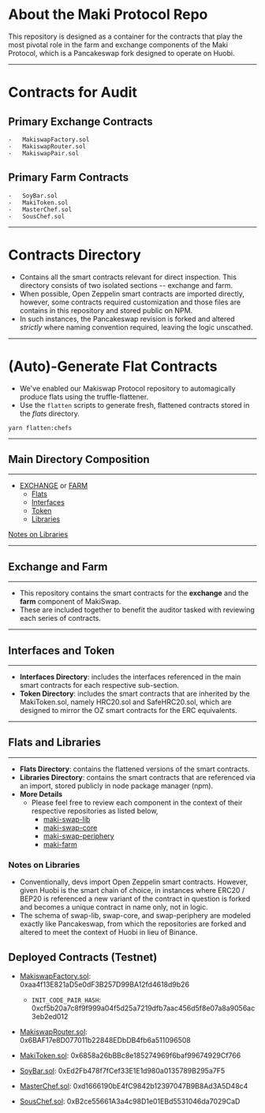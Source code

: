 # About the Maki Protocol Repo
This repository is designed as a container for the contracts that play the most pivotal role in the farm and exchange components of the Maki Protocol, which is a Pancakeswap fork designed to operate on Huobi.
___
# Contracts for Audit
## Primary Exchange Contracts
    -   MakiswapFactory.sol
    -   MakiswapRouter.sol
    -   MakiswapPair.sol

## Primary Farm Contracts
    -   SoyBar.sol
    -   MakiToken.sol
    -   MasterChef.sol
    -   SousChef.sol
___
# Contracts Directory
-   Contains all the smart contracts relevant for direct inspection. This directory consists of two isolated sections -- exchange and farm. 
-   When possible, Open Zeppelin smart contracts are imported directly, however, some contracts required customization and those files are contains in this repository and stored public on NPM. 
-   In such instances, the Pancakeswap revision is forked and altered *strictly* where naming convention required, leaving the logic unscathed.

___
# (Auto)-Generate Flat Contracts
- We've enabled our Makiswap Protocol repository to automagically produce flats using the truffle-flattener.
- Use the `flatten` scripts to generate fresh, flattened contracts stored in the *flats* directory. 

```
yarn flatten:chefs 
```
___
## Main Directory Composition
___
-   [EXCHANGE](#exchange-and-farm) or [FARM](#exchange-and-farm)
    -   [Flats](#flats-and-libraries)
    -   [Interfaces](#interfaces-and-token)
    -   [Token](#interfaces-and-token)
    -   [Libraries](#flats-and-libraries)


[Notes on Libraries](#notes-on-libraries)

___
## Exchange and Farm
___
- This repository contains the smart contracts for the **exchange** and the **farm** component of MakiSwap. 
- These are included together to benefit the auditor tasked with reviewing each series of contracts.
___
## Interfaces and Token
___

- **Interfaces Directory**: includes the interfaces referenced in the main smart contracts for each respective sub-section.
- **Token Directory**: includes the smart contracts that are inherited by the MakiToken.sol, namely HRC20.sol and SafeHRC20.sol, which are designed to mirror the OZ smart contracts for the ERC equivalents.
___
## Flats and Libraries
___
- **Flats Directory**: contains the flattened versions of the smart contracts.
- **Libraries Directory**: contains the smart contracts that are referenced via an import, stored publicly in node package manager (npm).
- **More Details** 
    -   Please feel free to review each component in the context of their respective repositories as listed below,
        -   [maki-swap-lib](https://github.com/makiswap-protocol/maki-swap-lib)
        -   [maki-swap-core](https://github.com/makiswap-protocol/maki-swap-core)
        -   [maki-swap-periphery](https://github.com/makiswap-protocol/maki-swap-periphery)
        -   [maki-farm](https://github.com/makiswap-protocol/maki-farm)

### Notes on Libraries
- Conventionally, devs import Open Zeppelin smart contracts. However, given Huobi is the smart chain of choice, in instances where ERC20 / BEP20 is referenced a new variant of the contract in question is forked and becomes a unique contract in name only, not in logic.
- The schema of swap-lib, swap-core, and swap-periphery are modeled exactly like Pancakeswap, from which the repositories are forked and altered to meet the context of Huobi in lieu of Binance.

## Deployed Contracts (Testnet)
- [MakiswapFactory.sol](https://testnet.hecoinfo.com/address/0xaa4f13E821aD5e0dF3B257D99BA12fd4618d9b26#code): 0xaa4f13E821aD5e0dF3B257D99BA12fd4618d9b26
    - `INIT_CODE_PAIR_HASH`: 0xcf5b20a7c8f9f999a04f5d25a7219dfb7aac456d5f8e07a8a9056ac3eb2ed012
- [MakiswapRouter.sol](https://testnet.hecoinfo.com/address/0x6BAF17e8D077011b22848EDbDB4fb6a511096508#code): 0x6BAF17e8D077011b22848EDbDB4fb6a511096508

- [MakiToken.sol](https://testnet.hecoinfo.com/address/0x6858a26bBBc8e185274969f6baf99674929Cf766#code): 0x6858a26bBBc8e185274969f6baf99674929Cf766
- [SoyBar.sol](https://testnet.hecoinfo.com/address/0xEd2Fb478f7fCef33E1E1d980a0135789B295a7F5#code): 0xEd2Fb478f7fCef33E1E1d980a0135789B295a7F5
- [MasterChef.sol](https://testnet.hecoinfo.com/address/0xd1666190bE4fC9842b12397047B9B8Ad3A5D48c4#code): 0xd1666190bE4fC9842b12397047B9B8Ad3A5D48c4
- [SousChef.sol](https://testnet.hecoinfo.com/address/0xB2ce55661A3a4c98D1e01EBd5531046da7029CaD#code): 0xB2ce55661A3a4c98D1e01EBd5531046da7029CaD